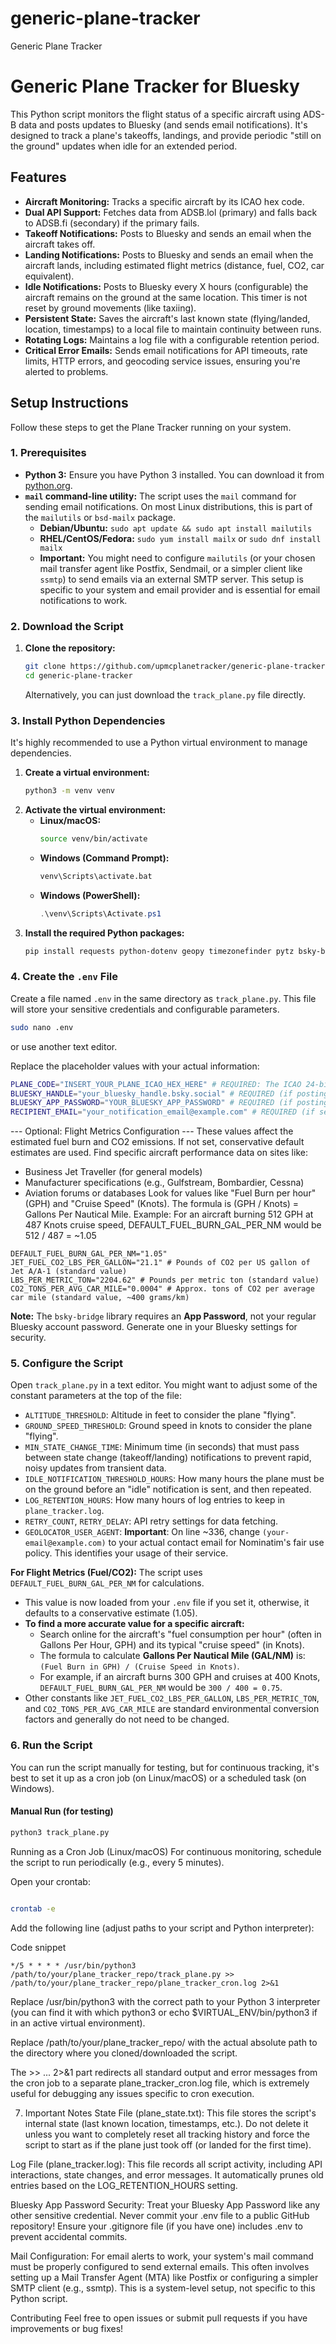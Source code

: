 # generic-plane-tracker
Generic Plane Tracker
# Generic Plane Tracker for Bluesky

This Python script monitors the flight status of a specific aircraft using ADS-B data and posts updates to Bluesky (and sends email notifications). It's designed to track a plane's takeoffs, landings, and provide periodic "still on the ground" updates when idle for an extended period.

## Features

* **Aircraft Monitoring:** Tracks a specific aircraft by its ICAO hex code.
* **Dual API Support:** Fetches data from ADSB.lol (primary) and falls back to ADSB.fi (secondary) if the primary fails.
* **Takeoff Notifications:** Posts to Bluesky and sends an email when the aircraft takes off.
* **Landing Notifications:** Posts to Bluesky and sends an email when the aircraft lands, including estimated flight metrics (distance, fuel, CO2, car equivalent).
* **Idle Notifications:** Posts to Bluesky every X hours (configurable) the aircraft remains on the ground at the same location. This timer is not reset by ground movements (like taxiing).
* **Persistent State:** Saves the aircraft's last known state (flying/landed, location, timestamps) to a local file to maintain continuity between runs.
* **Rotating Logs:** Maintains a log file with a configurable retention period.
* **Critical Error Emails:** Sends email notifications for API timeouts, rate limits, HTTP errors, and geocoding service issues, ensuring you're alerted to problems.

## Setup Instructions

Follow these steps to get the Plane Tracker running on your system.

### 1. Prerequisites

* **Python 3:** Ensure you have Python 3 installed. You can download it from [python.org](https://www.python.org/downloads/).
* **`mail` command-line utility:** The script uses the `mail` command for sending email notifications. On most Linux distributions, this is part of the `mailutils` or `bsd-mailx` package.
    * **Debian/Ubuntu:** `sudo apt update && sudo apt install mailutils`
    * **RHEL/CentOS/Fedora:** `sudo yum install mailx` or `sudo dnf install mailx`
    * **Important:** You might need to configure `mailutils` (or your chosen mail transfer agent like Postfix, Sendmail, or a simpler client like `ssmtp`) to send emails via an external SMTP server. This setup is specific to your system and email provider and is essential for email notifications to work.

### 2. Download the Script

1.  **Clone the repository:**
    ```bash
    git clone https://github.com/upmcplanetracker/generic-plane-tracker.git
    cd generic-plane-tracker
    ```
    
    Alternatively, you can just download the `track_plane.py` file directly.

### 3. Install Python Dependencies

It's highly recommended to use a Python virtual environment to manage dependencies.

1.  **Create a virtual environment:**
    ```bash
    python3 -m venv venv
    ```
2.  **Activate the virtual environment:**
    * **Linux/macOS:**
        ```bash
        source venv/bin/activate
        ```
    * **Windows (Command Prompt):**
        ```cmd
        venv\Scripts\activate.bat
        ```
    * **Windows (PowerShell):**
        ```powershell
        .\venv\Scripts\Activate.ps1
        ```
3.  **Install the required Python packages:**
    ```bash
    pip install requests python-dotenv geopy timezonefinder pytz bsky-bridge
    ```

### 4. Create the `.env` File

Create a file named `.env` in the same directory as `track_plane.py`. This file will store your sensitive credentials and configurable parameters.
```bash
sudo nano .env
```
or use another text editor.

Replace the placeholder values with your actual information:
```bash
PLANE_CODE="INSERT_YOUR_PLANE_ICAO_HEX_HERE" # REQUIRED: The ICAO 24-bit hex code of the plane to track (e.g., "ac0f4a"). Find this on flight tracking sites (e.g., ADS-B Exchange, FlightAware, FlightRadar24).
BLUESKY_HANDLE="your_bluesky_handle.bsky.social" # REQUIRED (if posting to Bluesky): Your full Bluesky handle (e.g., example.bsky.social).
BLUESKY_APP_PASSWORD="YOUR_BLUESKY_APP_PASSWORD" # REQUIRED (if posting to Bluesky): Your Bluesky App Password. Generate one from your Bluesky settings for security.
RECIPIENT_EMAIL="your_notification_email@example.com" # REQUIRED (if sending emails): The email address to receive notifications from the script.
```
--- Optional: Flight Metrics Configuration ---
These values affect the estimated fuel burn and CO2 emissions.
If not set, conservative default estimates are used.
Find specific aircraft performance data on sites like:
- Business Jet Traveller (for general models)
- Manufacturer specifications (e.g., Gulfstream, Bombardier, Cessna)
- Aviation forums or databases
Look for values like "Fuel Burn per hour" (GPH) and "Cruise Speed" (Knots).
The formula is (GPH / Knots) = Gallons Per Nautical Mile.
Example: For an aircraft burning 512 GPH at 487 Knots cruise speed, DEFAULT_FUEL_BURN_GAL_PER_NM would be 512 / 487 = ~1.05
```env
DEFAULT_FUEL_BURN_GAL_PER_NM="1.05"
JET_FUEL_CO2_LBS_PER_GALLON="21.1" # Pounds of CO2 per US gallon of Jet A/A-1 (standard value)
LBS_PER_METRIC_TON="2204.62" # Pounds per metric ton (standard value)
CO2_TONS_PER_AVG_CAR_MILE="0.0004" # Approx. tons of CO2 per average car mile (standard value, ~400 grams/km)
```
**Note:** The `bsky-bridge` library requires an **App Password**, not your regular Bluesky account password. Generate one in your Bluesky settings for security.

### 5. Configure the Script

Open `track_plane.py` in a text editor. You might want to adjust some of the constant parameters at the top of the file:

* `ALTITUDE_THRESHOLD`: Altitude in feet to consider the plane "flying".
* `GROUND_SPEED_THRESHOLD`: Ground speed in knots to consider the plane "flying".
* `MIN_STATE_CHANGE_TIME`: Minimum time (in seconds) that must pass between state change (takeoff/landing) notifications to prevent rapid, noisy updates from transient data.
* `IDLE_NOTIFICATION_THRESHOLD_HOURS`: How many hours the plane must be on the ground before an "idle" notification is sent, and then repeated.
* `LOG_RETENTION_HOURS`: How many hours of log entries to keep in `plane_tracker.log`.
* `RETRY_COUNT`, `RETRY_DELAY`: API retry settings for data fetching.
* `GEOLOCATOR_USER_AGENT`: **Important**: On line ~336, change `(your-email@example.com)` to your actual contact email for Nominatim's fair use policy. This identifies your usage of their service.

**For Flight Metrics (Fuel/CO2):**
The script uses `DEFAULT_FUEL_BURN_GAL_PER_NM` for calculations.
* This value is now loaded from your `.env` file if you set it, otherwise, it defaults to a conservative estimate (1.05).
* **To find a more accurate value for a specific aircraft:**
    * Search online for the aircraft's "fuel consumption per hour" (often in Gallons Per Hour, GPH) and its typical "cruise speed" (in Knots).
    * The formula to calculate **Gallons Per Nautical Mile (GAL/NM)** is: `(Fuel Burn in GPH) / (Cruise Speed in Knots)`.
    * For example, if an aircraft burns 300 GPH and cruises at 400 Knots, `DEFAULT_FUEL_BURN_GAL_PER_NM` would be `300 / 400 = 0.75`.
* Other constants like `JET_FUEL_CO2_LBS_PER_GALLON`, `LBS_PER_METRIC_TON`, and `CO2_TONS_PER_AVG_CAR_MILE` are standard environmental conversion factors and generally do not need to be changed.

### 6. Run the Script

You can run the script manually for testing, but for continuous tracking, it's best to set it up as a cron job (on Linux/macOS) or a scheduled task (on Windows).

#### Manual Run (for testing)

```bash
python3 track_plane.py
```
Running as a Cron Job (Linux/macOS)
For continuous monitoring, schedule the script to run periodically (e.g., every 5 minutes).

Open your crontab:

```bash

crontab -e
```
Add the following line (adjust paths to your script and Python interpreter):

Code snippet
```
*/5 * * * * /usr/bin/python3 /path/to/your/plane_tracker_repo/track_plane.py >> /path/to/your/plane_tracker_repo/plane_tracker_cron.log 2>&1
```
Replace /usr/bin/python3 with the correct path to your Python 3 interpreter (you can find it with which python3 or echo $VIRTUAL_ENV/bin/python3 if in an active virtual environment).

Replace /path/to/your/plane_tracker_repo/ with the actual absolute path to the directory where you cloned/downloaded the script.

The >> ... 2>&1 part redirects all standard output and error messages from the cron job to a separate plane_tracker_cron.log file, which is extremely useful for debugging any issues specific to cron execution.

7. Important Notes
State File (plane_state.txt): This file stores the script's internal state (last known location, timestamps, etc.). Do not delete it unless you want to completely reset all tracking history and force the script to start as if the plane just took off (or landed for the first time).

Log File (plane_tracker.log): This file records all script activity, including API interactions, state changes, and error messages. It automatically prunes old entries based on the LOG_RETENTION_HOURS setting.

Bluesky App Password Security: Treat your Bluesky App Password like any other sensitive credential. Never commit your .env file to a public GitHub repository! Ensure your .gitignore file (if you have one) includes .env to prevent accidental commits.

Mail Configuration: For email alerts to work, your system's mail command must be properly configured to send external emails. This often involves setting up a Mail Transfer Agent (MTA) like Postfix or configuring a simpler SMTP client (e.g., ssmtp). This is a system-level setup, not specific to this Python script.

Contributing
Feel free to open issues or submit pull requests if you have improvements or bug fixes!
